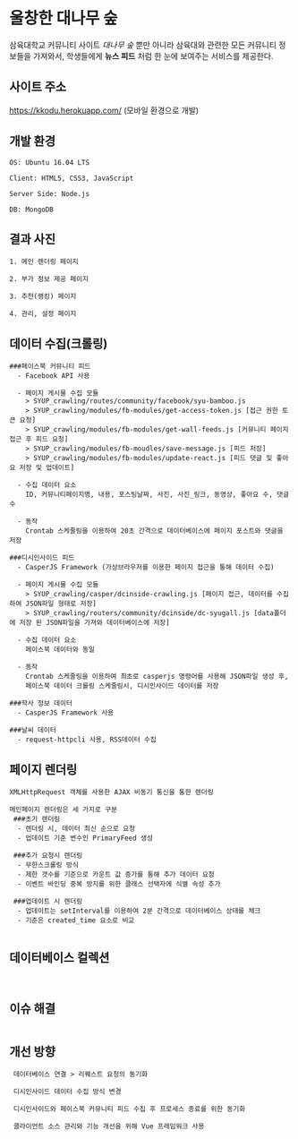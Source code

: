 울창한 대나무 숲
================

삼육대학교 커뮤니티 사이트 *대나무 숲* 뿐만 아니라	삼육대와 관련한 모든 커뮤니티 정보들을 가져와서,	학생들에게 **뉴스 피드** 처럼 한 눈에 보여주는 서비스를 제공한다.

사이트 주소
-----------------
https://kkodu.herokuapp.com/ (모바일 환경으로 개발)

## 개발 환경
```
OS: Ubuntu 16.04 LTS

Client: HTML5, CSS3, JavaScript

Server Side: Node.js

DB: MongoDB
```

## 결과 사진
```
1. 메인 렌더링 페이지

2. 부가 정보 제공 페이지

3. 추천(랭킹) 페이지

4. 관리, 설정 페이지
```  

## 데이터 수집(크롤링)
```
###페이스북 커뮤니티 피드
  - Facebook API 사용
  
  - 페이지 게시물 수집 모듈
    > SYUP_crawling/routes/community/facebook/syu-bamboo.js
    > SYUP_crawling/modules/fb-modules/get-access-token.js [접근 권한 토큰 요청]
    > SYUP_crawling/modules/fb-modules/get-wall-feeds.js [커뮤니티 페이지 접근 후 피드 요청]
    > SYUP_crawling/modules/fb-moudles/save-message.js [피드 저장]
    > SYUP_crawling/modules/fb-modules/update-react.js [피드 댓글 및 좋아요 저장 및 업데이트]
  
  - 수집 데이터 요소
    ID, 커뮤니티페이지명, 내용, 포스팅날짜, 사진, 사진_링크, 동영상, 좋아요 수, 댓글 수
  
  - 동작
    Crontab 스케줄링을 이용하여 20초 간격으로 데이터베이스에 페이지 포스트와 댓글을 저장
    
###디시인사이드 피드
  - CasperJS Framework (가상브라우저를 이용한 페이지 접근을 통해 데이터 수집)
  
  - 페이지 게시물 수집 모듈
    > SYUP_crawling/casper/dcinside-crawling.js [페이지 접근, 데이터를 수집하여 JSON파일 형태로 저장]
    > SYUP_crawling/routers/community/dcinside/dc-syugall.js [data폴더에 저장 된 JSON파일을 가져와 데이터베이스에 저장]
  
  - 수집 데이터 요소
    페이스북 데이터와 동일
  
  - 동작
    Crontab 스케줄링을 이용하여 최초로 casperjs 명령어를 사용해 JSON파일 생성 후, 
    페이스북 데이터 크롤링 스케줄링시, 디시인사이드 데이터를 저장
    
###학사 정보 데이터
  - CasperJS Framework 사용
  
###날씨 데이터
  - request-httpcli 사용, RSS데이터 수집
```

## 페이지 렌더링
```
XMLHttpRequest 객체를 사용한 AJAX 비동기 통신을 통한 렌더링

메인페이지 렌더링은 세 가지로 구분
 ###초기 렌더링
  - 렌더링 시, 데이터 최신 순으로 요청
  - 업데이트 기준 변수인 PrimaryFeed 생성
  
 ###추가 요청시 렌더링
  - 무한스크롤링 방식
  - 제한 갯수를 기준으로 카운트 값 증가를 통해 추가 데이터 요청
  - 이벤트 바인딩 중복 방지를 위한 클래스 선택자에 식별 속성 추가
  
 ###업데이트 시 렌더링
  - 업데이트는 setInterval를 이용하여 2분 간격으로 데이터베이스 상태를 체크
  - 기준은 created_time 요소로 비교
  
```

## 데이터베이스 컬렉션
```
    
```

## 이슈 해결
```

```

## 개선 방향
```
 데이터베이스 연결 > 리퀘스트 요청의 동기화
 
 디시인사이드 데이터 수집 방식 변경
 
 디시인사이드와 페이스북 커뮤니티 피드 수집 후 프로세스 종료를 위한 동기화
 
 클라이언트 소스 관리와 기능 개선을 위해 Vue 프레임워크 사용
```

